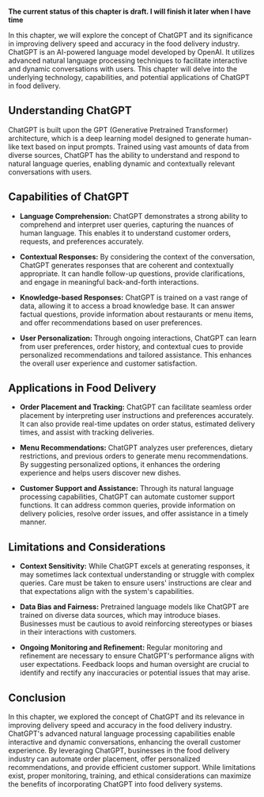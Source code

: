 **The current status of this chapter is draft. I will finish it later when I have time**

In this chapter, we will explore the concept of ChatGPT and its significance in improving delivery speed and accuracy in the food delivery industry. ChatGPT is an AI-powered language model developed by OpenAI. It utilizes advanced natural language processing techniques to facilitate interactive and dynamic conversations with users. This chapter will delve into the underlying technology, capabilities, and potential applications of ChatGPT in food delivery.

**Understanding ChatGPT**
-------------------------

ChatGPT is built upon the GPT (Generative Pretrained Transformer) architecture, which is a deep learning model designed to generate human-like text based on input prompts. Trained using vast amounts of data from diverse sources, ChatGPT has the ability to understand and respond to natural language queries, enabling dynamic and contextually relevant conversations with users.

**Capabilities of ChatGPT**
---------------------------

* **Language Comprehension:** ChatGPT demonstrates a strong ability to comprehend and interpret user queries, capturing the nuances of human language. This enables it to understand customer orders, requests, and preferences accurately.

* **Contextual Responses:** By considering the context of the conversation, ChatGPT generates responses that are coherent and contextually appropriate. It can handle follow-up questions, provide clarifications, and engage in meaningful back-and-forth interactions.

* **Knowledge-based Responses:** ChatGPT is trained on a vast range of data, allowing it to access a broad knowledge base. It can answer factual questions, provide information about restaurants or menu items, and offer recommendations based on user preferences.

* **User Personalization:** Through ongoing interactions, ChatGPT can learn from user preferences, order history, and contextual cues to provide personalized recommendations and tailored assistance. This enhances the overall user experience and customer satisfaction.

**Applications in Food Delivery**
---------------------------------

* **Order Placement and Tracking:** ChatGPT can facilitate seamless order placement by interpreting user instructions and preferences accurately. It can also provide real-time updates on order status, estimated delivery times, and assist with tracking deliveries.

* **Menu Recommendations:** ChatGPT analyzes user preferences, dietary restrictions, and previous orders to generate menu recommendations. By suggesting personalized options, it enhances the ordering experience and helps users discover new dishes.

* **Customer Support and Assistance:** Through its natural language processing capabilities, ChatGPT can automate customer support functions. It can address common queries, provide information on delivery policies, resolve order issues, and offer assistance in a timely manner.

**Limitations and Considerations**
----------------------------------

* **Context Sensitivity:** While ChatGPT excels at generating responses, it may sometimes lack contextual understanding or struggle with complex queries. Care must be taken to ensure users' instructions are clear and that expectations align with the system's capabilities.

* **Data Bias and Fairness:** Pretrained language models like ChatGPT are trained on diverse data sources, which may introduce biases. Businesses must be cautious to avoid reinforcing stereotypes or biases in their interactions with customers.

* **Ongoing Monitoring and Refinement:** Regular monitoring and refinement are necessary to ensure ChatGPT's performance aligns with user expectations. Feedback loops and human oversight are crucial to identify and rectify any inaccuracies or potential issues that may arise.

**Conclusion**
--------------

In this chapter, we explored the concept of ChatGPT and its relevance in improving delivery speed and accuracy in the food delivery industry. ChatGPT's advanced natural language processing capabilities enable interactive and dynamic conversations, enhancing the overall customer experience. By leveraging ChatGPT, businesses in the food delivery industry can automate order placement, offer personalized recommendations, and provide efficient customer support. While limitations exist, proper monitoring, training, and ethical considerations can maximize the benefits of incorporating ChatGPT into food delivery systems.
